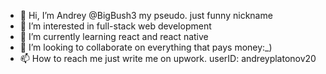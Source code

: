 - 👋 Hi, I’m Andrey @BigBush3 my pseudo. just funny nickname
- 👀 I’m interested in full-stack web development
- 🌱 I’m currently learning react and react native
- 💞️ I’m looking to collaborate on everything that pays money:_)
- 📫 How to reach me just write me on upwork. userID: andreyplatonov20

<!---
BigBush3/BigBush3 is a ✨ special ✨ repository because its `README.md` (this file) appears on your GitHub profile.
You can click the Preview link to take a look at your changes.
--->
